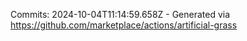 Commits: 2024-10-04T11:14:59.658Z - Generated via https://github.com/marketplace/actions/artificial-grass
<br>
